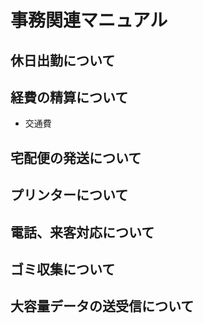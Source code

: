 # 事務関連マニュアル

## 休日出勤について

## 経費の精算について

-   交通費

## 宅配便の発送について

## プリンターについて

## 電話、来客対応について

## ゴミ収集について

## 大容量データの送受信について
